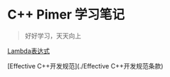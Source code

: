 # C++ Pimer 学习笔记

> 好好学习，天天向上

 [Lambda表达式](./Lambda表达式.md)

[Effective C++开发规范](./Effective C++开发规范条款)

